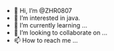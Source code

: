 - 👋 Hi, I’m @ZHR0807
- 👀 I’m interested in java.
- 🌱 I’m currently learning ...
- 💞️ I’m looking to collaborate on ...
- 📫 How to reach me ...

<!---
ZHR0807/ZHR0807 is a ✨ special ✨ repository because its `README.md` (this file) appears on your GitHub profile.
You can click the Preview link to take a look at your changes.
--->
